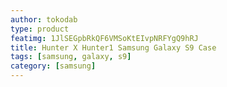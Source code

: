 ```yaml
---
author: tokodab
type: product
featimg: 1JlSEGpbRkQF6VMSoKtEIvpNRFYgQ9hRJ
title: Hunter X Hunter1 Samsung Galaxy S9 Case
tags: [samsung, galaxy, s9]
category: [samsung]
---
```

